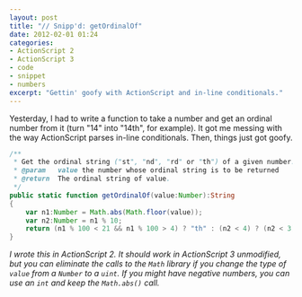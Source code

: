 ```yaml
---
layout: post
title: "// Snipp'd: getOrdinalOf"
date: 2012-02-01 01:24
categories:
- ActionScript 2
- ActionScript 3
- code
- snippet
- numbers
excerpt: "Gettin' goofy with ActionScript and in-line conditionals."
---
```


Yesterday, I had to write a function to take a number and get an ordinal number from it (turn "14" into "14th", for example). It got me messing with the way ActionScript parses in-line conditionals. Then, things just got goofy.

```actionscript
/**
 * Get the ordinal string ("st", "nd", "rd" or "th") of a given number.
 * @param   value the number whose ordinal string is to be returned
 * @return  The ordinal string of value.
 */
public static function getOrdinalOf(value:Number):String
{
    var n1:Number = Math.abs(Math.floor(value));
    var n2:Number = n1 % 10;
    return (n1 % 100 < 21 && n1 % 100 > 4) ? "th" : (n2 < 4) ? (n2 < 3) ? (n2 < 2) ? (n2 < 1) ? "th" : "st" : "nd" : "rd" : "th";
}
```

_I wrote this in ActionScript 2. It should work in ActionScript 3 unmodified, but you can eliminate the calls to the `Math` library if you change the type of `value` from a `Number` to a `uint`. If you might have negative numbers, you can use an `int` and keep the `Math.abs()` call._

